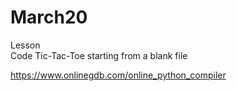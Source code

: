 # March20 <br/>

Lesson<br/>
Code Tic-Tac-Toe starting from a blank file <br/>

https://www.onlinegdb.com/online_python_compiler
